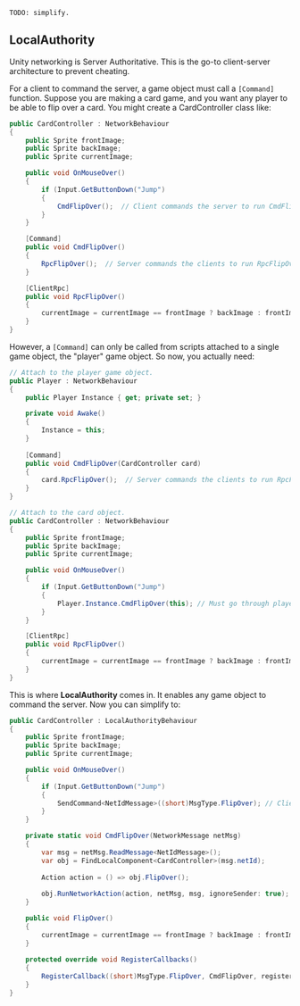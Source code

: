 ``TODO: simplify.``

## LocalAuthority

Unity networking is Server Authoritative. This is the go-to client-server architecture to prevent cheating.

For a client to command the server, a game object must call a ``[Command]`` function. Suppose you are making
a card game, and you want any player to be able to flip over a card. You might create a CardController class like:

```C#
public CardController : NetworkBehaviour
{
    public Sprite frontImage;
    public Sprite backImage;
    public Sprite currentImage;

    public void OnMouseOver()
    {
        if (Input.GetButtonDown("Jump")
        {
            CmdFlipOver();  // Client commands the server to run CmdFlipOver().
        }
    }

    [Command]
    public void CmdFlipOver()
    {
        RpcFlipOver();  // Server commands the clients to run RpcFlipOver().
    }

    [ClientRpc]
    public void RpcFlipOver()
    {
        currentImage = currentImage == frontImage ? backImage : frontImage;
    }
}
```

However, a ``[Command]`` can only be called from scripts attached to a single game object, the "player" game object.
So now, you actually need:

```C#
// Attach to the player game object.
public Player : NetworkBehaviour
{
    public Player Instance { get; private set; }

    private void Awake()
    {
        Instance = this;
    }
    
    [Command]
    public void CmdFlipOver(CardController card)
    {
        card.RpcFlipOver();  // Server commands the clients to run RpcFlipOver().
    }
}

// Attach to the card object.
public CardController : NetworkBehaviour
{
    public Sprite frontImage;
    public Sprite backImage;
    public Sprite currentImage;

    public void OnMouseOver()
    {
        if (Input.GetButtonDown("Jump")
        {
            Player.Instance.CmdFlipOver(this); // Must go through player script to run a [Command].
        }
    }

    [ClientRpc]
    public void RpcFlipOver()
    {
        currentImage = currentImage == frontImage ? backImage : frontImage;
    }
}
```


This is where **LocalAuthority** comes in. It enables any game object to command the server.
Now you can simplify to:

```C#
public CardController : LocalAuthorityBehaviour
{
    public Sprite frontImage;
    public Sprite backImage;
    public Sprite currentImage;

    public void OnMouseOver()
    {
        if (Input.GetButtonDown("Jump")
        {
            SendCommand<NetIdMessage>((short)MsgType.FlipOver); // Client commands the server to run CmdFlipOver().
        }
    }

    private static void CmdFlipOver(NetworkMessage netMsg)
    {
        var msg = netMsg.ReadMessage<NetIdMessage>();
        var obj = FindLocalComponent<CardController>(msg.netId);
        
        Action action = () => obj.FlipOver();
        
        obj.RunNetworkAction(action, netMsg, msg, ignoreSender: true);
    }

    public void FlipOver()
    {
        currentImage = currentImage == frontImage ? backImage : frontImage;
    }
    
    protected override void RegisterCallbacks()
    {
        RegisterCallback((short)MsgType.FlipOver, CmdFlipOver, registerClient: true);
    }
}
```
